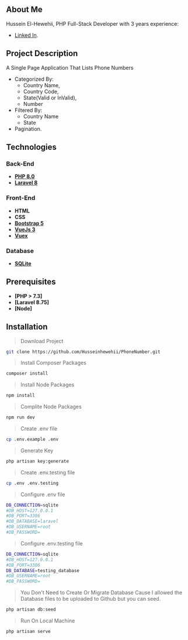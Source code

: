 
## About Me

Hussein El-Hewehii, PHP Full-Stack Developer with 3 years experience:

- [Linked In](https://www.linkedin.com/in/hussein-el-hewehii-768b5a113/).

## Project Description

A Single Page Application That Lists Phone Numbers
- Categorized By: 
    -   Country Name, 
    -   Country Code, 
    -   State(Valid or InValid),
    -   Number
- Filtered By:
    - Country Name
    - State
- Pagination.


## Technologies

### Back-End

- **[PHP 8.0](https://www.php.net/docs.php)**
- **[Laravel 8](https://laravel.com/docs/8.x/installation)**

### Front-End

- **HTML**
- **CSS**
- **[Bootstrap 5](https://getbootstrap.com/)**
- **[VueJs 3](https://vuejs.org/)**
- **[Vuex](https://vuex.vuejs.org/)**

### Database

- **[SQLite](https://www.sqlite.org/docs.html)**


## Prerequisites

- **[PHP > 7.3]**
- **[Laravel 8.75]**
- **[Node]**


## Installation


> Download Project 

``` bash
git clone https://github.com/Husseinhewehii/PhoneNumber.git
```

> Install Composer Packages

``` bash
composer install
```

> Install Node Packages

``` bash
npm install
```

> Complite Node Packages

``` bash
npm run dev
```

> Create .env file

``` bash
cp .env.example .env
```

> Generate Key

``` bash
php artisan key:generate
```

> Create .env.testing file

``` bash
cp .env .env.testing
```

> Configure .env file

``` bash
DB_CONNECTION=sqlite
#DB_HOST=127.0.0.1
#DB_PORT=3306
#DB_DATABASE=laravel
#DB_USERNAME=root
#DB_PASSWORD=
```

> Configure .env.testing file

``` bash
DB_CONNECTION=sqlite
#DB_HOST=127.0.0.1
#DB_PORT=3306
DB_DATABASE=testing_database
#DB_USERNAME=root
#DB_PASSWORD=
```


> You Don't Need to Create Or Migrate Database Cause I allowed the Database files to be uploaded to Github
but you can seed. 

``` bash
php artisan db:seed
```

> Run On Local Machine

``` bash
php artisan serve
```
